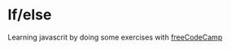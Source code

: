 # If/else
Learning javascrit by doing some exercises with <a href="https://www.freecodecamp.org/learn/javascript-algorithms-and-data-structures/basic-javascript/chaining-if-else-statements">freeCodeCamp</a>
